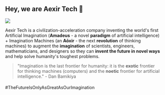 ## Hey, we are Aexir Tech 👋

![](https://raw.githubusercontent.com/aexirtech/.github/main/assets/aexir-tech-logo-1.0-header.png)

Aexir Tech is a civilization-acceleration company inventing the world's first Artificial Imagination (<strong>Amadeus</strong> - a novel <strong>paradigm</strong> of artificial intelligence) + Imagination Machines (an <strong>Aōxir</strong> - the next <strong>revolution</strong> of thinking machines) to augment the <strong>imagination</strong> of scientists, engineers, mathematicians, and designers so they can <strong>invent the future in novel ways</strong> and help solve humanity's toughest problems.

> "Imagination is the last frontier for humanity: it is the <strong>exotic</strong> frontier for thinking machines (computers) and the <strong>noetic</strong> frontier for artificial intelligence." - Dan Bamikiya

<h4></h4> #TheFutureIsOnlyAsGreatAsOurImagination </h4>
